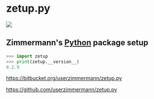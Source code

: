 
# zetup.py


![](https://travis-ci.org/userzimmermann/zetup.py.svg?branch=master)


## Zimmermann's [Python](http://python.org) package setup


```python
>>> import zetup
>>> print(zetup.__version__)
0.2.9
```


<https://bitbucket.org/userzimmermann/zetup.py>

<https://github.com/userzimmermann/zetup.py>

